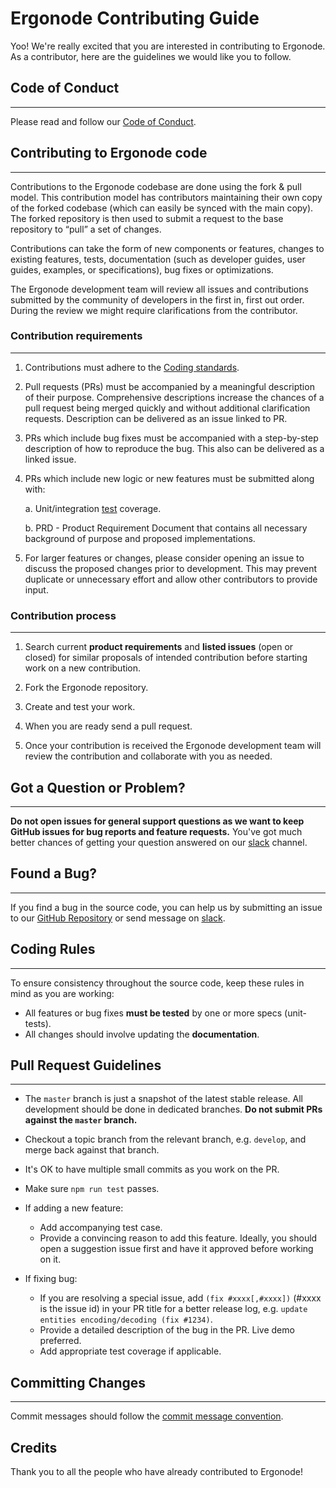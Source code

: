 # Ergonode Contributing Guide

Yoo! We're really excited that you are interested in contributing to Ergonode. <br>
As a contributor, here are the guidelines we would like you to follow.

## Code of Conduct
---
Please read and follow our [Code of Conduct][coc].


## Contributing to Ergonode code
---

Contributions to the Ergonode codebase are done using the fork & pull model.
This contribution model has contributors maintaining their own copy of the forked codebase (which can easily be synced with the main copy). The forked repository is then used to submit a request to the base repository to “pull” a set of changes.

Contributions can take the form of new components or features, changes to existing features, tests, documentation (such as developer guides, user guides, examples, or specifications), bug fixes or optimizations.

The Ergonode development team will review all issues and contributions submitted by the community of developers in the first in, first out order. During the review we might require clarifications from the contributor.


### Contribution requirements
---

1. Contributions must adhere to the [Coding standards](frontend/quality?id=coding-standards).

2. Pull requests (PRs) must be accompanied by a meaningful description of their purpose. Comprehensive descriptions increase the chances of a pull request being merged quickly and without additional clarification requests. Description can be delivered as an issue linked to PR.

3. PRs which include bug fixes must be accompanied with a step-by-step description of how to reproduce the bug. This also can be delivered as a linked issue.

4. PRs which include new logic or new features must be submitted along with:
    
    a. Unit/integration [test](frontend/quality?id=tests) coverage.

    b. PRD - Product Requirement Document that contains all necessary background of purpose and proposed implementations.

5. For larger features or changes, please consider opening an issue to discuss the proposed changes prior to development. This may prevent duplicate or unnecessary effort and allow other contributors to provide input.

### Contribution process
---

1. Search current **product requirements** and **listed issues** (open or closed) for similar proposals of intended contribution before starting work on a new contribution.

2. Fork the Ergonode repository.

3. Create and test your work.

4. When you are ready send a pull request.

5. Once your contribution is received the Ergonode development team will review the contribution and collaborate with you as needed.


## Got a Question or Problem?
---
**Do not open issues for general support questions as we want to keep GitHub issues for bug reports and feature requests.** 
You've got much better chances of getting your question answered on our [slack][slack] channel.


## Found a Bug?
---
If you find a bug in the source code, you can help us by submitting an issue to our [GitHub Repository][github] or send message on [slack][slack].

## Coding Rules
---
To ensure consistency throughout the source code, keep these rules in mind as you are working:

* All features or bug fixes **must be tested** by one or more specs (unit-tests).
* All changes should involve updating the **documentation**.


## Pull Request Guidelines
---
- The `master` branch is just a snapshot of the latest stable release. All development should be done in dedicated branches. **Do not submit PRs against the `master` branch.**

- Checkout a topic branch from the relevant branch, e.g. `develop`, and merge back against that branch.

- It's OK to have multiple small commits as you work on the PR.

- Make sure `npm run test` passes.

- If adding a new feature:
  - Add accompanying test case.
  - Provide a convincing reason to add this feature. Ideally, you should open a suggestion issue first and have it approved before working on it.

- If fixing bug:
  - If you are resolving a special issue, add `(fix #xxxx[,#xxxx])` (#xxxx is the issue id) in your PR title for a better release log, e.g. `update entities encoding/decoding (fix #1234)`.
  - Provide a detailed description of the bug in the PR. Live demo preferred.
  - Add appropriate test coverage if applicable.

## Committing Changes
---
Commit messages should follow the [commit message convention][cc].

## Credits

Thank you to all the people who have already contributed to Ergonode!

[coc]: community/code_of_conduct.md
[cc]: community/commit_convention.md
[github]: https://github.com/ergonode
[slack]: https://ergonode.slack.com/
